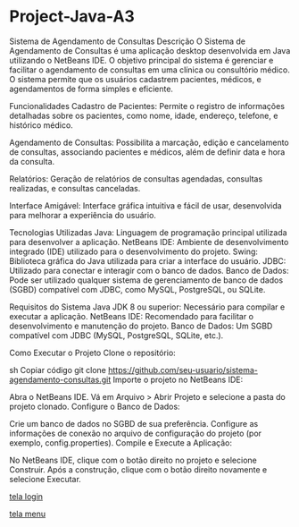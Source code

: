 # Project-Java-A3
Sistema de Agendamento de Consultas
Descrição
O Sistema de Agendamento de Consultas é uma aplicação desktop desenvolvida em Java utilizando o NetBeans IDE. O objetivo principal do sistema é gerenciar e facilitar o agendamento de consultas em uma clínica ou consultório médico. O sistema permite que os usuários cadastrem pacientes, médicos, e agendamentos de forma simples e eficiente.

Funcionalidades
Cadastro de Pacientes: Permite o registro de informações detalhadas sobre os pacientes, como nome, idade, endereço, telefone, e histórico médico.

Agendamento de Consultas: Possibilita a marcação, edição e cancelamento de consultas, associando pacientes e médicos, além de definir data e hora da consulta.

Relatórios: Geração de relatórios de consultas agendadas, consultas realizadas, e consultas canceladas.

Interface Amigável: Interface gráfica intuitiva e fácil de usar, desenvolvida para melhorar a experiência do usuário.

Tecnologias Utilizadas
Java: Linguagem de programação principal utilizada para desenvolver a aplicação.
NetBeans IDE: Ambiente de desenvolvimento integrado (IDE) utilizado para o desenvolvimento do projeto.
Swing: Biblioteca gráfica do Java utilizada para criar a interface do usuário.
JDBC: Utilizado para conectar e interagir com o banco de dados.
Banco de Dados: Pode ser utilizado qualquer sistema de gerenciamento de banco de dados (SGBD) compatível com JDBC, como MySQL, PostgreSQL, ou SQLite.

Requisitos do Sistema
Java JDK 8 ou superior: Necessário para compilar e executar a aplicação.
NetBeans IDE: Recomendado para facilitar o desenvolvimento e manutenção do projeto.
Banco de Dados: Um SGBD compatível com JDBC (MySQL, PostgreSQL, SQLite, etc.).

Como Executar o Projeto
Clone o repositório:

sh
Copiar código
git clone https://github.com/seu-usuario/sistema-agendamento-consultas.git
Importe o projeto no NetBeans IDE:

Abra o NetBeans IDE.
Vá em Arquivo > Abrir Projeto e selecione a pasta do projeto clonado.
Configure o Banco de Dados:

Crie um banco de dados no SGBD de sua preferência.
Configure as informações de conexão no arquivo de configuração do projeto (por exemplo, config.properties).
Compile e Execute a Aplicação:

No NetBeans IDE, clique com o botão direito no projeto e selecione Construir.
Após a construção, clique com o botão direito novamente e selecione Executar.

[tela login](img/teladelogin.png)


[tela menu](img/tela1.png)



